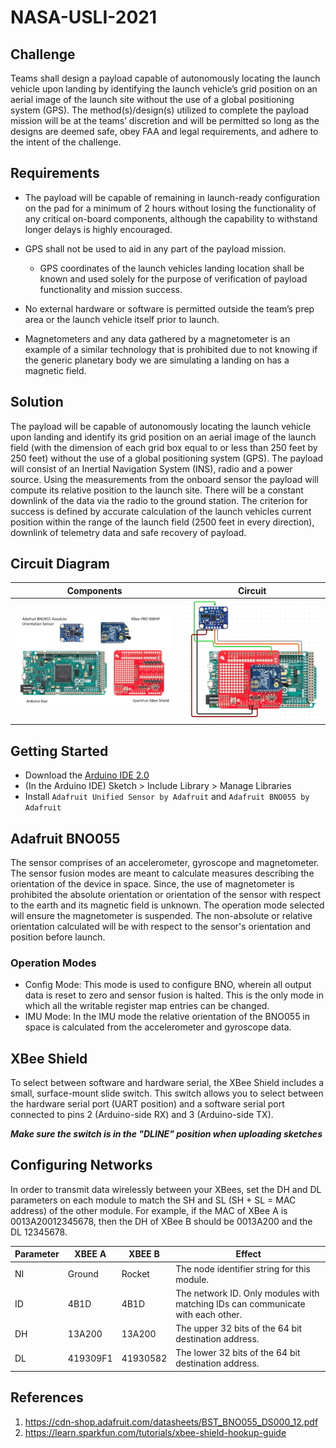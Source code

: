 # NASA-USLI-2021

## Challenge

Teams shall design a payload capable of autonomously locating the launch vehicle upon landing by identifying the launch vehicle’s grid position on an aerial image of the
launch site without the use of a global positioning system (GPS). The method(s)/design(s) utilized to complete the payload mission will be at the teams’ discretion and will be permitted so long as the
designs are deemed safe, obey FAA and legal requirements, and adhere to the intent of the challenge.

## Requirements

* The payload will be capable of remaining in launch-ready configuration on the pad for a minimum of 2 hours without losing the functionality of any critical on-board components, although
the capability to withstand longer delays is highly encouraged.

* GPS shall not be used to aid in any part of the payload mission.
  * GPS coordinates of the launch vehicles landing location shall be known and used solely for the purpose of verification of payload functionality and mission success.

* No external hardware or software is permitted outside the team’s prep area or the launch vehicle itself prior to launch.

* Magnetometers and any data gathered by a magnetometer is an example of a similar technology that is prohibited due to not knowing if the generic planetary body we are simulating a landing on has a magnetic field.

## Solution

The payload will be capable of autonomously locating the launch vehicle upon landing and identify its grid position on an aerial image of the launch field (with the dimension of each grid box equal to or less than 250 feet by 250 feet) without the use of a global positioning system (GPS). The payload will consist of an Inertial Navigation System (INS), radio and a power source. Using the measurements from the onboard sensor the payload will compute its relative position to the launch site. There will be a constant downlink of the data via the radio to the ground station. The criterion for success is defined by accurate calculation of the launch vehicles current position within the range of the launch field (2500 feet in every direction), downlink of telemetry data and safe recovery of payload.

## Circuit Diagram

Components                 |  Circuit
:-------------------------:|:-------------------------:
![](images/components.png) |  ![](images/circuit.png)

## Getting Started

- Download the [Arduino IDE 2.0](https://www.arduino.cc/en/software)
- (In the Arduino IDE) Sketch > Include Library > Manage Libraries
- Install `Adafruit Unified Sensor by Adafruit` and `Adafruit BNO055 by Adafruit`

## Adafruit BNO055

The sensor comprises of an accelerometer, gyroscope and magnetometer. The sensor fusion modes are meant to calculate measures describing the orientation of the device in space.
Since, the use of magnetometer is prohibited the absolute orientation or orientation of the sensor with respect to the earth and its magnetic field is unknown. The operation mode selected will ensure the magnetometer is suspended. The non-absolute or relative orientation calculated will be with respect to the sensor's orientation and position before launch.

### Operation Modes

- Config Mode: This mode is used to configure BNO, wherein all output data is reset to zero and sensor fusion is halted. This is the only mode in which all the writable register map entries can be changed.
- IMU Mode: In the IMU mode the relative orientation of the BNO055 in space is calculated from the accelerometer and gyroscope data.

## XBee Shield

To select between software and hardware serial, the XBee Shield includes a small, surface-mount slide switch. This switch allows you to select between the hardware serial port (UART position) and a software serial port connected to pins 2 (Arduino-side RX) and 3 (Arduino-side TX). 

***Make sure the switch is in the "DLINE" position when uploading sketches***

## Configuring Networks

In order to transmit data wirelessly between your XBees, set the DH and DL parameters on each module to match the SH and SL (SH + SL = MAC address) of the other module. For example, if the MAC of XBee A is 0013A20012345678, then the DH of XBee B should be 0013A200 and the DL 12345678.

| Parameter | XBEE A   | XBEE B   | Effect                                                                          |
|-----------|----------|----------|---------------------------------------------------------------------------------|
| NI        | Ground   | Rocket   | The node identifier string for this module.                                     |
| ID        | 4B1D     | 4B1D     | The network ID. Only modules with matching IDs can communicate with each other. |
| DH        | 13A200   | 13A200   | The upper 32 bits of the 64 bit destination address.                            |
| DL        | 419309F1 | 41930582 | The lower 32 bits of the 64 bit destination address.                            |

## References

1. <https://cdn-shop.adafruit.com/datasheets/BST_BNO055_DS000_12.pdf> 
2. <https://learn.sparkfun.com/tutorials/xbee-shield-hookup-guide>
